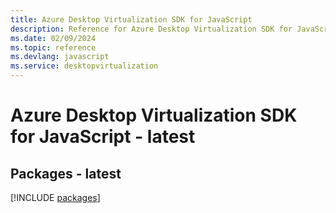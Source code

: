 ```yaml
---
title: Azure Desktop Virtualization SDK for JavaScript
description: Reference for Azure Desktop Virtualization SDK for JavaScript
ms.date: 02/09/2024
ms.topic: reference
ms.devlang: javascript
ms.service: desktopvirtualization
---
```

# Azure Desktop Virtualization SDK for JavaScript - latest
## Packages - latest
[!INCLUDE [packages](desktop-virtualization-index.md)]